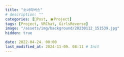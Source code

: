 ```yaml
---
title: "소녀리버스"
# description: ""
categories: [📀Post, 🫐Project]
tags: [Project, VRChat, GirlsReverse]
image: "/assets/img/background/20230112_151539.jpg"
hidden: true

date: 2022-04-24. 00:00
last_modified_at: 2024-11-09. 08:11 # Init
---
```

